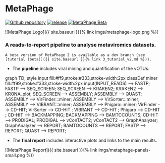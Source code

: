 # MetaPhage

[![Github repository](https://img.shields.io/github/last-commit/mattiapandolfovr/metaphage?style=plastic)](https://github.com/mattiapandolfovr/metaphage)
[![release](https://img.shields.io/github/v/release/mattiapandolfovr/metaphage?style=plastic)](https://github.com/mattiapandolfovr/metaphage/releases)
[![MetaPhage Beta](https://img.shields.io/badge/MetaPhage-beta-red?style=plastic)](https://github.com/MattiaPandolfoVR/MetaPhage/tree/dev)

![MetaPhage Logo]({{ site.baseurl }}{% link imgs/metaphage-logo.png %})


### A reads-to-report pipeline to analyse metaviromics datasets.

```note
A beta version of MetaPhage 2 is available as a dev branch (see [tutorial (beta)]({{ site.baseurl }}{% link 3_tutorial_v2.md %})).
```

* The **pipeline** includes viral mining and quantification of the vOTUs.

<div class="mermaid">
graph TD;
 style input fill:#ff9,stroke:#333,stroke-width:2px
 classDef miner fill:#f99,stroke:#333,stroke-width:2px
 input(INPUT_READS) --> FASTP;
 FASTP --> SEQ_SCREEN;
 SEQ_SCREEN --> KRAKEN2;
 KRAKEN2 --> KRONA_plot;
 SEQ_SCREEN --> ASSEMBLY;
 ASSEMBLY --> QUAST;
 ASSEMBLY --> VirFinder:::miner;
 ASSEMBLY --> VirSorter:::miner;
 ASSEMBLY --> VIBRANT:::miner;
 ASSEMBLY --> Phigaro:::miner;
 VirFinder --> CD-HIT;
 VirSorter --> CD-HIT ;
 VIBRANT --> CD-HIT ;
 Phigaro --> CD-HIT ;
 CD-HIT --> BACKMAPPING;
 BACKMAPPING --> BAMTOCOUNTS;
 CD-HIT --> PRODIGAL;
 PRODIGAL --> vConTACT2;
 vConTACT2 --> GraphAnalyzer;
 GraphAnalyzer --> REPORT;
 BAMTOCOUNTS --> REPORT;
 FASTP --> REPORT;
 QUAST --> REPORT;
</div>

* The **final report** includes interactive plots and links to the main results.

![MetaPhage Report]({{ site.baseurl }}{% link imgs/metaphage-panels-small.png %})

<script src="{{ site.baseurl }}{% link imgs/mermaid.min.js %}"></script>